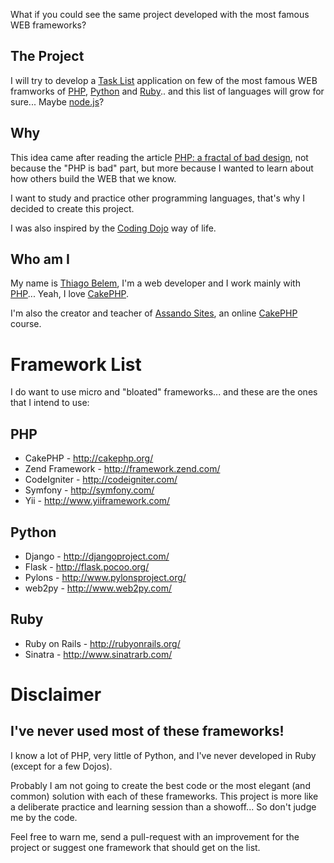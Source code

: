What if you could see the same project developed with the most famous WEB frameworks?

The Project
-----------

I will try to develop a [Task List](http://en.wikipedia.org/wiki/Time_management#Task_list) application on few of the most famous WEB framworks of [PHP](http://php.net/), [Python](http://www.python.org/) and [Ruby](http://www.ruby-lang.org/).. and this list of languages will grow for sure... Maybe [node.js](http://nodejs.org/)?

Why
----

This idea came after reading the article [PHP: a fractal of bad design](http://me.veekun.com/blog/2012/04/09/php-a-fractal-of-bad-design/), not because the "PHP is bad" part, but more because I wanted to learn about how others build the WEB that we know.

I want to study and practice other programming languages​​, that's why I decided to create this project.

I was also inspired by the [Coding Dojo](http://codingdojo.org/) way of life.

Who am I
--------

My name is [Thiago Belem](http://thiagobelem.net/), I'm a web developer and I work mainly with [PHP](http://php.net/)... Yeah, I love [CakePHP](http://cakephp.org/).

I'm also the creator and teacher of [Assando Sites](http://assando-sites.com.br/), an online  [CakePHP](http://cakephp.org/) course.

Framework List
==============

I do want to use micro and "bloated" frameworks... and these are the ones that I intend to use:

PHP
---

* CakePHP - <http://cakephp.org/>
* Zend Framework - <http://framework.zend.com/>
* CodeIgniter - <http://codeigniter.com/>
* Symfony - <http://symfony.com/>
* Yii - <http://www.yiiframework.com/>

Python
------

* Django - <http://djangoproject.com/>
* Flask - <http://flask.pocoo.org/>
* Pylons - <http://www.pylonsproject.org/>
* web2py - <http://www.web2py.com/>

Ruby
----

* Ruby on Rails - <http://rubyonrails.org/>
* Sinatra - <http://www.sinatrarb.com/> 


Disclaimer
==========

I've never used most of these frameworks!
-----------------------------------------

I know a lot of PHP, very little of Python, and I've never developed in Ruby (except for a few Dojos).

Probably I am not going to create the best code or the most elegant (and common) solution with each of these frameworks. This project is more like a deliberate practice and learning session than a showoff... So don't judge me by the code.

Feel free to warn me, send a pull-request with an improvement for the project or suggest one framework that should get on the list.